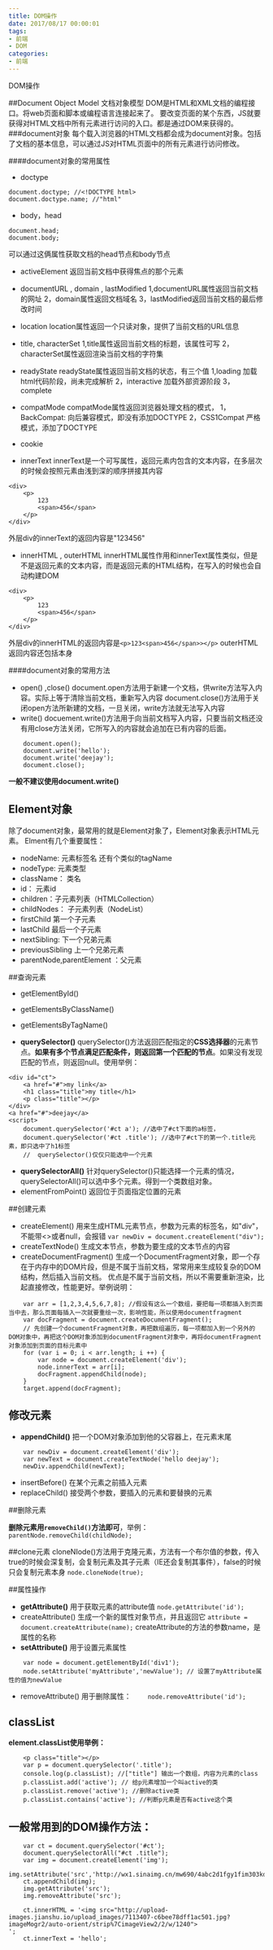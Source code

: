```yaml
---
title: DOM操作
date: 2017/08/17 00:00:01
tags: 
- 前端
- DOM
categories: 
- 前端
---
```

DOM操作
<!--more-->


##Document Object Model 文档对象模型
DOM是HTML和XML文档的编程接口。将web页面和脚本或编程语言连接起来了。
要改变页面的某个东西，JS就要获得对HTML文档中所有元素进行访问的入口。都是通过DOM来获得的。
###document对象
每个载入浏览器的HTML文档都会成为document对象。包括了文档的基本信息，可以通过JS对HTML页面中的所有元素进行访问修改。

####document对象的常用属性
- doctype
```
document.doctype; //<!DOCTYPE html>
document.doctype.name; //"html"
```
- body，head
```
document.head;
document.body;
```
可以通过这俩属性获取文档的head节点和body节点
- activeElement    返回当前文档中获得焦点的那个元素
- documentURL , domain , lastModified
1,documentURL属性返回当前文档的网址
2，domain属性返回文档域名
3，lastModified返回当前文档的最后修改时间
- location
location属性返回一个只读对象，提供了当前文档的URL信息
- title,  characterSet
1,title属性返回当前文档的标题，该属性可写
2，characterSet属性返回渲染当前文档的字符集

- readyState
readyState属性返回当前文档的状态，有三个值
1,loading 加载html代码阶段，尚未完成解析
2，interactive 加载外部资源阶段
3，complete 

- compatMode
compatMode属性返回浏览器处理文档的模式，
1，BackCompat: 向后兼容模式，即没有添加DOCTYPE
2，CSS1Compat  严格模式，添加了DOCTYPE
- cookie
- innerText
innerText是一个可写属性，返回元素内包含的文本内容，在多层次的时候会按照元素由浅到深的顺序拼接其内容
```
<div>
    <p>
        123
        <span>456</span>
    </p>
</div>
```
外层div的innerText的返回内容是"123456"
- innerHTML , outerHTML
innerHTML属性作用和innerText属性类似，但是不是返回元素的文本内容，而是返回元素的HTML结构，在写入的时候也会自动构建DOM
```
<div>
    <p>
        123
        <span>456</span>
    </p>
</div>
```
外层div的innerHTML的返回内容是`<p>123<span>456</span>></p>`
outerHTML返回内容还包括本身

####document对象的常用方法
- open()  ,close()
document.open方法用于新建一个文档，供write方法写入内容。实际上等于清除当前文档，重新写入内容
document.close()方法用于关闭open方法所新建的文档，一旦关闭，write方法就无法写入内容
- write()
docuement.write()方法用于向当前文档写入内容，只要当前文档还没有用close方法关闭，它所写入的内容就会追加在已有内容的后面。
```
    document.open();
    document.write('hello');
    document.write('deejay');
    document.close();
```
**一般不建议使用document.write()**

## Element对象

除了document对象，最常用的就是Element对象了，Element对象表示HTML元素。
Elment有几个重要属性：
- nodeName: 元素标签名 还有个类似的tagName
- nodeType:  元素类型
- className： 类名
- id： 元素id
- children：子元素列表（HTMLCollection）
- childNodes： 子元素列表（NodeList）
- firstChild 第一个子元素
- lastChild 最后一个子元素
- nextSibling: 下一个兄弟元素
- previousSibling 上一个兄弟元素
- parentNode,parentElement ：父元素

##查询元素

- getElementById()

- getElementsByClassName()

- getElementsByTagName()

- **querySelector()**
querySelector()方法返回匹配指定的**CSS选择器**的元素节点。**如果有多个节点满足匹配条件，则返回第一个匹配的节点**。如果没有发现匹配的节点，则返回null。使用举例：
```
<div id="ct">
    <a href="#">my link</a>
    <h1 class="title">my title</h1>
    <p class="title"></p>
</div>
<a href="#">deejay</a>
<script>
    document.querySelector('#ct a'); //选中了#ct下面的a标签，
    document.querySelector('#ct .title'); //选中了#ct下的第一个.title元素，即只选中了h1标签
    //  querySelector()仅仅只能选中一个元素
```
- **querySelectorAll()**
针对querySelector()只能选择一个元素的情况，querySelectorAll()可以选中多个元素。得到一个类数组对象。
- elementFromPoint()
返回位于页面指定位置的元素

##创建元素

- createElement()
用来生成HTML元素节点，参数为元素的标签名，如"div"，不能带<>或者null，会报错
`var newDiv = document.createElement("div");`
- createTextNode()
生成文本节点，参数为要生成的文本节点的内容
- createDocumentFragment()
生成一个DocumentFragment对象，即一个存在于内存中的DOM片段，但是不属于当前文档，常常用来生成较复杂的DOM结构，然后插入当前文档。 优点是不属于当前文档，所以不需要重新渲染，比起直接修改，性能更好。举例说明：
```
    var arr = [1,2,3,4,5,6,7,8]; //假设有这么一个数组，要把每一项都插入到页面当中去，那么页面每插入一次就要重绘一次，影响性能，所以使用documentfragment
    var docFragment = document.createDocumentFragment(); 
    // 先创建一个documentFragment对象，再把数组遍历，每一项都加入到一个另外的DOM对象中，再把这个DOM对象添加到documentFragment对象中，再将documentFragment对象添加到页面的目标元素中
    for (var i = 0; i < arr.length; i ++) {
        var node = document.createElement('div');
        node.innerText = arr[i];
        docFragment.appendChild(node);
    }
    target.append(docFragment);
```
## 修改元素
- **appendChild()**
把一个DOM对象添加到他的父容器上，在元素末尾
```
    var newDiv = document.createElement('div');
    var newText = document.createTextNode('hello deejay');
    newDiv.appendChild(newText);
```
- insertBefore()
在某个元素之前插入元素
- replaceChild()
接受两个参数，要插入的元素和要替换的元素

##删除元素

**删除元素用`removeChild()`方法即可**，举例：
`parentNode.removeChild(childNode);`

##clone元素
cloneNIode()方法用于克隆元素，方法有一个布尔值的参数，传入true的时候会深复制，会复制元素及其子元素（IE还会复制其事件），false的时候只会复制元素本身
`node.cloneNode(true);`

##属性操作
- **getAttribute()**
用于获取元素的attribute值
`node.getAttribute('id');`
- createAttribute()
生成一个新的属性对象节点，并且返回它
`attribute = document.createAttribute(name);`
createAttribute的方法的参数name，是属性的名称
- **setAttribute()**
用于设置元素属性
```
    var node = document.getElementById('div1');
    node.setAttribute('myAttribute','newValue'); // 设置了myAttribute属性的值为newValue
```
- removeAttribute()
用于删除属性：
`    node.removeAttribute('id');`

## classList
**element.classList使用举例：**
```
    <p class="title"></p>
    var p = document.querySelector('.title');
    console.log(p.classList); //["title"] 输出一个数组，内容为元素的class
    p.classList.add('active'); // 给p元素增加一个叫active的类
    p.classList.remove('active'); //删除active类
    p.classList.contains('active'); //判断p元素是否有active这个类
```
## 一般常用到的DOM操作方法：
```
    var ct = document.querySelector('#ct');
    document.querySelectorAll("#ct .title");
    var img = document.createElement('img');
    img.setAttribute('src','http://wx1.sinaimg.cn/mw690/4abc2d1fgy1fim303kdwdj208m08cgly.jpg');
    ct.appendChild(img);
    img.getAttribute('src');
    img.removeAttribute('src');
    
    ct.innerHTML = '<img src="http://upload-images.jianshu.io/upload_images/7113407-c6bee78dff1ac501.jpg?imageMogr2/auto-orient/strip%7CimageView2/2/w/1240">
';
    ct.innerText = 'hello';
```
